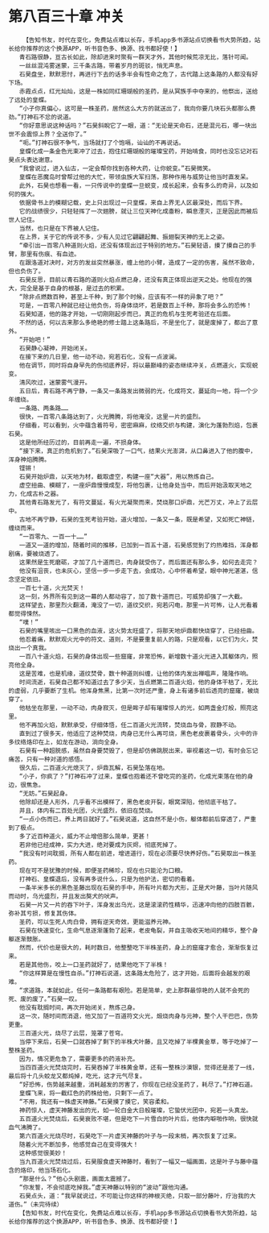 # 第八百三十章 冲关
        【告知书友，时代在变化，免费站点难以长存，手机app多书源站点切换看书大势所趋，站长给你推荐的这个换源APP，听书音色多、换源、找书都好使！】
       青石路很静，亘古长如此，除却进来时聚有一群天才外，其他时候荒凉无比，落针可闻。
       一丝丝混沌雾迷蒙，三千条古路，带着岁月的斑驳，悄无声息。
       石昊盘坐，默默思忖，再进行下去的话多半会有性命之危了，古代踏上这条路的人都没有好下场。
       赤霞点点，红光灿灿，这是一株如同红珊瑚般的圣药，是从冥族手中夺来的，他祭出，送给了远处的皇蝶。
       “小子你真偏心，这可是一株圣药，居然这么大方的就送出了，我向你要几块石头都那么费劲。”打神石不忿的说道。
       “你好意思说这种话吗？”石昊斜睨它了一眼，道：“无论是天命石，还是混元石，哪一块出世不会震惊上界？全送你了。”
       “呃。”打神石很不争气，当场就打了个饱嗝，讪讪的不再说话。
       皇蝶化成一条金色光束冲了过去，抱住红珊瑚般的璀璨宝药，开始啃食，同时也没忘记对石昊点头表达谢意。
       “我曾说过，进入仙古，一定会帮你找到各种大药，让你蜕变。”石昊微笑。
       皇蝶在恶魔岛时曾帮过他的大忙，带领虫族大军扫荡，那种作用与威势让他当时直发呆。
       此外，石昊也想看一看，一只传说中的皇蝶一旦蜕变，成长起来，会有多么的奇异，以及如何的强大。
       依据骨书上的模糊记载，史上只出现过一只皇蝶，来自上界无人区最深处，而后下界。
       它的战绩很少，只轻轻挥了一次翅膀，就让三位天神化成齑粉，瞬息湮灭，正是因此而被后世人记住。
       当然，也只是在下界被人记住。
       在上界，关于它的传说不多，少有人见过它翩翩起舞、振翅裂天神的无上之姿。
       “牵引出一百零八种道则火焰，还没有体现出过于特别的地方。”石昊轻语，摸了摸自己的手臂，那里有伤痕、有血迹。
       在跟洛道对决时，对方的发丝突然暴涨，缠上他的小臂，造成了一定的伤害，虽然不致命，但也负伤了。
       石昊反思，目前以青石路的道则火焰点燃己身，还没有真正体现出逆天之处。他现在的强大，完全是基于自身的根基，是过去的积累。
       “除非点燃数百种，甚至上千种，到了那个时候，应该有不一样的异象了吧？”
       可是，一百零八种就已经让他负伤，将身体烧坏，若是数百上千种，那将会多么的恐怖！
       石昊知道，他的路才开始，一切刚刚起步而已，真正的危机与生死考验还在后面。
       不然的话，何以古来那么多绝艳的修士踏上这条路后，不是坐化了，就是废掉了，都出了意外。
       “开始吧！”
       石昊静心凝神，开始闭关。
       在接下来的几日里，他一动不动，宛若石化，没有一点波澜。
       他在调节，同时将自身早先的伤彻底养好，将以最巅峰的姿态继续冲关，点燃道火，实现蜕变。
       清风吹过，迷蒙雾气漫开。
       五日后，青石路不再宁静，一条又一条路发出微弱的光，化成符文，蔓延向一地，将一个少年缠绕。
       一条路、两条路……
       很快，一百零八条路达到了，火光腾腾，将他淹没，这里一片的盛烈。
       仔细看，可以看到，火中蕴含着符号，密密麻麻，纹络交织与构建，演化为蓬勃烈焰，包裹石昊。
       这是他所经历过的，目前再走一遍，不损身体。
       “接下来，真正的危机到了。”石昊深吸了一口气，结果火光澎湃，从口鼻进入了他的腹中，浑身神焰腾腾。
       铿锵！
       石昊开始炉鼎，以天地为材，截取虚空，构建一座“大器”，用以熬炼自己。
       虚空扭曲、模糊了，一座炉鼎慢慢成型，将他包裹，让他身处当中，而后开始汲取天地之力，化成古朴之器。
       其他青石路发光了，有符文蔓延，有火光凝聚而来，焚烧那口炉鼎，光芒万丈，冲上了云层中。
       古地不再宁静，石昊的生死考验开始，道火增加，一条又一条，既是希望，又如死亡神链，缠绕而来。
       “一百零九、一百一十……”
       一道又一道的增加，随着时间的推移，已加到一百五十道，石昊感觉到了灼热难挡，浑身都剧痛，要被烧透了。
       这果然是生死磨砺，才加了几十道而已，肉身就受伤了，而后面还有那么多，如何去走完？
       他没有沮丧，也未灰心，坚信一步一步走下去，会成功，心中怀着希望，眼中神光湛湛，信念坚定依旧。
       一百七十道，火光焚天！
       这一刻，外界所有见到这一幕的人都动容了，加了数十道而已，可威势却强了一大截。
       这样望去，那里烈火翻涌，淹没了一切，道纹交织，宛若闪电，那里一片可怖，让人光看着都觉得悚然。
       “噗！”
       石昊的嘴里咳出一口黑色的血液，这火势太旺盛了，将那天地炉鼎都快烧穿了，已经扭曲。
       他忍着痛，默默观火光中的符文、道则，不是要重复前人的路，只是观看，以它们为火，焚烧出一个真我。
       一百八十道火焰，石昊的身体出现一些窟窿，非常恐怖，新增数十道火光进入其躯体内，照亮他全身。
       这是苦难，也是机缘，道纹焚骨，数十种道则纠缠，让他的体内发出禅唱声，隆隆作响。
       时间流逝，石昊自己都不知道过去了多少天，当点燃第二百道火焰，他的身体干枯了，无比的虚弱，几乎要断了生机。他浑身焦黑，比第一次时还严重，身上有诸多前后透亮的窟窿，被烧穿了。
       他枯坐在那里，一动不动，肉身寂灭，但是眸子却有璀璨惊人的光，如两盏金灯般，照亮这里。
       他不再加火焰，默默承受，仔细体悟，任二百道火光流转，焚烧血与骨，寂静不动。
       直到过了很多天，他适应了这种焚烧，肉身已无什么再可烧，黑色老皮裹着骨头，火中的许多纹络烙印在上，如龙在游动，淌向全身。
       石昊有一种超脱感，虽然自身要焚毁了，但是却仿佛跳脱出来，审视着这一切，有时会忘记痛苦，只有一种对道的感悟。
       很久后，二百道火光熄灭了，炉鼎瓦解，石昊坠落在地。
       “小子，你疯了？”打神石冲了过来，皇蝶也抱着还不曾吃完的圣药，化成光束落在他的身边，很焦急。
       “无妨。”石昊起身。
       他除却还是人形外，几乎看不出模样了，黑色老皮开裂，眼窝深陷，他彻底干枯了。
       并且，体内有二百处光团，火光盛烈，依旧在焚烧。
       “一点小伤而已，养上两日就好了。”石昊说道，这自然不是小伤，躯体都前后穿透了，严重到了极点。
       多了近百种道火，威力不止增倍那么简单，更甚！
       若非他已经成神，实力大进，绝对要成为灰烬，彻底死掉了。
       “我没有时间耽搁，所有人都在前进，增进道行，现在必须要尽快养好伤。”石昊取出一株圣药。
       现在可不是犹豫的时候，即便圣药稀珍，现在也只能沦为口粮。
       打神石、皇蝶退后，没有再多说什么，只是为他护法，密切的看着。
       一条半米多长的黑色圣藤出现在石昊的手中，所有叶片都为犬形，正是犬叶藤，当叶片随风而动时，乌光盛烈，并且发出獒犬的吠声。
       石昊一片又一片的吞下叶子，浑身发出乌光，这是滚滚药性精华，迅速冲向他的四肢百骸，弥补其亏损，修复其伤体。
       圣药，可以生死人肉白骨，拥有逆天奇效，更能滋养元神。
       石昊在快速变化，生命气息逐渐蓬勃了起来，老皮龟裂，并自主吸收天地间的精华，整个身躯逐渐鼓胀。
       然而，代价也是很大的，耗时数日，他整整吃下半株圣药，身上的窟窿才愈合，渐渐恢复过来。
       若是其他伤，咬上一口圣药就好了，结果他吃下了半株！
       “你这样算是在慢性自杀。”打神石说道，这条路太危险了，这才开始，后面将会越发的艰难。
       “求道路，本就如此，任何一条路都有艰险。若是简单，史上那群最惊艳的人就不会死的死、废的废了。”石昊一叹。
       他没有耽搁时间，再次开始闭关，熬炼己身。
       这一次，随时间而消退，他又加了一百道符文火光，煅烧肉身与元神，整个人干巴巴，伤势更重。
       三百道火光，烧尽了云层，笼罩了苍穹。
       当停下来后，石昊一口就吞掉了剩下的半株犬叶藤，且又吃掉了半棵黄金草，等于吃掉了一整株圣药。
       因为，情况更危急了，需要更多的药液补充。
       当四百道火光焚烧完时，石昊吞掉了半株黄金草，还有一整株沙漠银，觉得还是差了一线，最后将十几头蛟龙又都炖掉，吃光，这才元气尽复。
       “好恐怖，伤势越来越重，消耗越发的厉害了，你现在已经没圣药了，耗尽了。”打神石道。
       皇蝶飞来，将一截红色的药株给他，只剩下一点了。
       “不用，我还有一株虚天神藤。”石昊摸了摸它，笑容柔和。
       神药惊人，虚天神藤发出的光，如一轮白金大日般璀璨，它蛰伏光团中，宛若一头真龙。
       五百道火光焚烧后，石昊衰败不堪，但是吃下一片雪白的叶片后，他体内噼啪作响，很快就血气沸腾了。
       第六百道火光烧尽时，石昊吃下一片虚天神藤的叶子与一段末梢，再次恢复了过来。
       随着火光不断加多，他感觉自己在变得强大！
       这种感觉很美妙！
       当九百道火光焚烧过后，石昊服食虚天神藤时，看到了一幅又一幅画面，这是叶子与藤中蕴含的烙印，他当场石化。
       “那是什么？”他心头剧震，画面太震撼了。
       “你发誓，不会彻底吃掉我。”虚天神藤以特别的“波动”跟他沟通。
       石昊点头，道：“我早就说过，不可能让你这样的神根灭绝，只取一部分藤叶，疗治我的大道伤。”（未完待续）
       【告知书友，时代在变化，免费站点难以长存，手机app多书源站点切换看书大势所趋，站长给你推荐的这个换源APP，听书音色多、换源、找书都好使！】